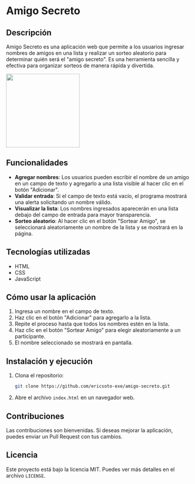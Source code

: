 # Amigo Secreto

## Descripción

Amigo Secreto es una aplicación web que permite a los usuarios ingresar nombres de amigos en una lista y realizar un sorteo aleatorio para determinar quién será el "amigo secreto". Es una herramienta sencilla y efectiva para organizar sorteos de manera rápida y divertida.

<img src="https://github.com/user-attachments/assets/156b59f7-3950-4fa5-a721-ef0540c4031f" width="200" />

## Funcionalidades

- **Agregar nombres**: Los usuarios pueden escribir el nombre de un amigo en un campo de texto y agregarlo a una lista visible al hacer clic en el botón "Adicionar".
- **Validar entrada**: Si el campo de texto está vacío, el programa mostrará una alerta solicitando un nombre válido.
- **Visualizar la lista**: Los nombres ingresados aparecerán en una lista debajo del campo de entrada para mayor transparencia.
- **Sorteo aleatorio**: Al hacer clic en el botón "Sortear Amigo", se seleccionará aleatoriamente un nombre de la lista y se mostrará en la página.

## Tecnologías utilizadas

- HTML
- CSS
- JavaScript

## Cómo usar la aplicación

1. Ingresa un nombre en el campo de texto.
2. Haz clic en el botón "Adicionar" para agregarlo a la lista.
3. Repite el proceso hasta que todos los nombres estén en la lista.
4. Haz clic en el botón "Sortear Amigo" para elegir aleatoriamente a un participante.
5. El nombre seleccionado se mostrará en pantalla.

## Instalación y ejecución

1. Clona el repositorio:
   ```sh
   git clone https://github.com/ericsoto-exe/amigo-secreto.git
   ```
2. Abre el archivo `index.html` en un navegador web.

## Contribuciones

Las contribuciones son bienvenidas. Si deseas mejorar la aplicación, puedes enviar un Pull Request con tus cambios.

## Licencia

Este proyecto está bajo la licencia MIT. Puedes ver más detalles en el archivo `LICENSE`.
